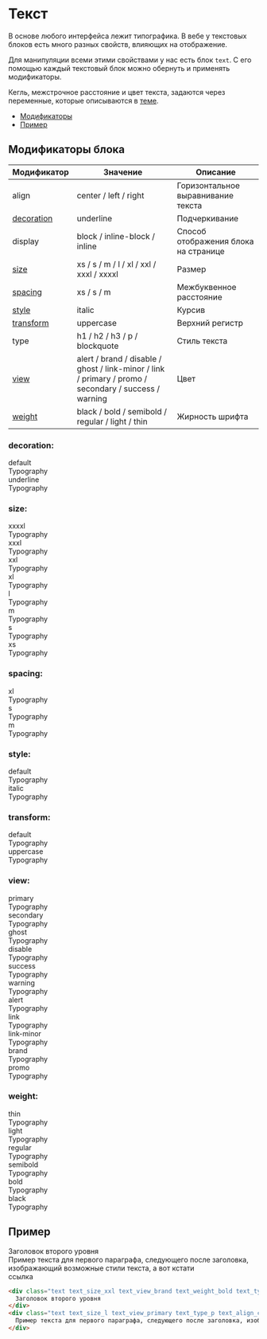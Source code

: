 # Текст

В основе любого интерфейса лежит типографика. В вебе у текстовых блоков есть много разных свойств, влияющих на отображение.

Для манипуляции всеми этими свойствами у нас есть блок `text`. С его помощью каждый текстовый блок можно обернуть и применять модификаторы.

Кегль, межстрочное расстояние и цвет текста, задаются через переменные, которые описываются в [теме](http://whitepaper.tools/doc.html#/theme-text).

* [Модификаторы](#Модификаторы)
* [Пример](#Пример)

## Модификаторы блока

Модификатор | Значение                                         | Описание
----------- | ------------------------------------------------ | ------------------------------------
align | center / left / right                        | Горизонтальное выравнивание текста
[decoration](#decoration) | underline                          | Подчеркивание
display | block / inline-block / inline            | Способ отображения блока на странице
[size](#size) | xs / s / m / l / xl / xxl / xxxl / xxxxl       | Размер
[spacing](#spacing) | xs / s / m                               | Межбуквенное расстояние
[style](#style) | italic                                       | Курсив
[transform](#transform) | uppercase                            | Верхний регистр
type | h1 / h2 / h3 / p / blockquote                  | Стиль текста
[view](#view) | alert / brand / disable / ghost / link-minor / link / primary / promo / secondary / success / warning | Цвет
[weight](#view) | black / bold / semibold / regular / light / thin | Жирность шрифта

### decoration:
<div class="demo__row">
    <div class="doc-view">
        <div class="doc-view__mod-name">
            <div class="text text_size_xl text_view_ghost">default</div>
        </div>
        <div class="text text_size_xl">Typography</div>
    </div>
    <div class="doc-view">
        <div class="doc-view__mod-name">
            <div class="text text_size_xl text_view_ghost">underline</div>
        </div>
        <div class="text text_size_xl text_decoration_underline">Typography</div>
    </div>
</div>

### size:
<div class="demo__row">
    <div class="doc-view">
        <div class="doc-view__mod-name">
            <div class="text text_size_xl text_view_ghost">xxxxl</div>
        </div>
        <div class="text text_size_xxxxl">Typography</div>
    </div>
    <div class="doc-view">
        <div class="doc-view__mod-name">
            <div class="text text_size_xl text_view_ghost">xxxl</div>
        </div>
        <div class="text text_size_xxxl">Typography</div>
    </div>
    <div class="doc-view">
        <div class="doc-view__mod-name">
            <div class="text text_size_xl text_view_ghost">xxl</div>
        </div>
        <div class="text text_size_xxl">Typography</div>
    </div>
    <div class="doc-view">
        <div class="doc-view__mod-name">
            <div class="text text_size_xl text_view_ghost">xl</div>
        </div>
        <div class="text text_size_xl">Typography</div>
    </div>
    <div class="doc-view">
        <div class="doc-view__mod-name">
            <div class="text text_size_xl text_view_ghost">l</div>
        </div>
        <div class="text text_size_l">Typography</div>
    </div>
    <div class="doc-view">
        <div class="doc-view__mod-name">
            <div class="text text_size_xl text_view_ghost">m</div>
        </div>
        <div class="text text_size_m">Typography</div>
    </div>
    <div class="doc-view">
        <div class="doc-view__mod-name">
            <div class="text text_size_xl text_view_ghost">s</div>
        </div>
        <div class="text text_size_s">Typography</div>
    </div>
    <div class="doc-view">
        <div class="doc-view__mod-name">
            <div class="text text_size_xl text_view_ghost">xs</div>
        </div>
        <div class="text text_size_xs">Typography</div>
    </div>
</div>

### spacing:
<div class="demo__row">
    <div class="doc-view">
        <div class="doc-view__mod-name">
            <div class="text text_size_xl text_view_ghost">xl</div>
        </div>
        <div class="text text_size_xl text_transform_uppercase text_spacing_xs">Typography</div>
    </div>
    <div class="doc-view">
        <div class="doc-view__mod-name">
            <div class="text text_size_xl text_view_ghost">s</div>
        </div>
        <div class="text text_size_xl text_transform_uppercase text_spacing_s">Typography</div>
    </div>
    <div class="doc-view">
        <div class="doc-view__mod-name">
            <div class="text text_size_xl text_view_ghost">m</div>
        </div>
        <div class="text text_size_xl text_transform_uppercase text_spacing_m">Typography</div>
    </div>
</div>

### style:
<div class="demo__row">
    <div class="doc-view">
        <div class="doc-view__mod-name">
            <div class="text text_size_xl text_view_ghost">default</div>
        </div>
        <div class="text text_size_xl">Typography</div>
    </div>
    <div class="doc-view">
        <div class="doc-view__mod-name">
            <div class="text text_size_xl text_view_ghost">italic</div>
        </div>
        <div class="text text_size_xl text_style_italic">Typography</div>
    </div>
</div>

### transform:
<div class="demo__row">
    <div class="doc-view">
        <div class="doc-view__mod-name">
            <div class="text text_size_xl text_view_ghost">default</div>
        </div>
        <div class="text text_size_xl">Typography</div>
    </div>
    <div class="doc-view">
        <div class="doc-view__mod-name">
            <div class="text text_size_xl text_view_ghost">uppercase</div>
        </div>
        <div class="text text_size_xl text_transform_uppercase">Typography</div>
    </div>
</div>

### view:
<div class="demo__row">
    <div class="doc-view">
        <div class="doc-view__mod-name">
            <div class="text text_size_xl text_view_ghost">primary</div>
        </div>
        <div class="text text_size_xl">Typography</div>
    </div>
    <div class="doc-view">
        <div class="doc-view__mod-name">
            <div class="text text_size_xl text_view_ghost">secondary</div>
        </div>
        <div class="text text_size_xl text_view_secondary">Typography</div>
    </div>
    <div class="doc-view">
        <div class="doc-view__mod-name">
            <div class="text text_size_xl text_view_ghost">ghost</div>
        </div>
        <div class="text text_size_xl text_view_ghost">Typography</div>
    </div>
    <div class="doc-view">
        <div class="doc-view__mod-name">
            <div class="text text_size_xl text_view_ghost">disable</div>
        </div>
        <div class="text text_size_xl text_view_disable">Typography</div>
    </div>
    <div class="doc-view">
        <div class="doc-view__mod-name">
            <div class="text text_size_xl text_view_ghost">success</div>
        </div>
        <div class="text text_size_xl text_view_success">Typography</div>
    </div>
    <div class="doc-view">
        <div class="doc-view__mod-name">
            <div class="text text_size_xl text_view_ghost">warning</div>
        </div>
        <div class="text text_size_xl text_view_warning">Typography</div>
    </div>
    <div class="doc-view">
        <div class="doc-view__mod-name">
            <div class="text text_size_xl text_view_ghost">alert</div>
        </div>
        <div class="text text_size_xl text_view_alert">Typography</div>
    </div>
    <div class="doc-view">
        <div class="doc-view__mod-name">
            <div class="text text_size_xl text_view_ghost">link</div>
        </div>
        <div class="text text_size_xl text_view_link">Typography</div>
    </div>
    <div class="doc-view">
        <div class="doc-view__mod-name">
            <div class="text text_size_xl text_view_ghost">link-minor</div>
        </div>
        <div class="text text_size_xl text_view_link-minor">Typography</div>
    </div>
    <div class="doc-view">
        <div class="doc-view__mod-name">
            <div class="text text_size_xl text_view_ghost">brand</div>
        </div>
        <div class="text text_size_xl text_view_brand">Typography</div>
    </div>
    <div class="doc-view">
        <div class="doc-view__mod-name">
            <div class="text text_size_xl text_view_ghost">promo</div>
        </div>
        <div class="text text_size_xl text_view_promo">Typography</div>
    </div>
</div>

### weight:
<div class="demo__row">
    <div class="doc-view">
        <div class="doc-view__mod-name">
            <div class="text text_size_xl text_view_ghost">thin</div>
        </div>
        <div class="text text_size_xl text_weight_thin">Typography</div>
    </div>
    <div class="doc-view">
        <div class="doc-view__mod-name">
            <div class="text text_size_xl text_view_ghost">light</div>
        </div>
        <div class="text text_size_xl text_weight_light">Typography</div>
    </div>
    <div class="doc-view">
        <div class="doc-view__mod-name">
            <div class="text text_size_xl text_view_ghost">regular</div>
        </div>
        <div class="text text_size_xl text_weight_regular">Typography</div>
    </div>
    <div class="doc-view">
        <div class="doc-view__mod-name">
            <div class="text text_size_xl text_view_ghost">semibold</div>
        </div>
        <div class="text text_size_xl text_weight_semibold">Typography</div>
    </div>
    <div class="doc-view">
        <div class="doc-view__mod-name">
            <div class="text text_size_xl text_view_ghost">bold</div>
        </div>
        <div class="text text_size_xl text_weight_bold">Typography</div>
    </div>
    <div class="doc-view">
        <div class="doc-view__mod-name">
            <div class="text text_size_xl text_view_ghost">black</div>
        </div>
        <div class="text text_size_xl text_weight_black">Typography</div>
    </div>
</div>

## Пример

<div class="text text_size_xxl text_view_brand text_weight_bold text_type_h2 text_align_center">
  Заголовок второго уровня
</div>
<div class="text text_size_l text_view_primary text_type_p text_align_center">
  Пример текста для первого параграфа, следующего после заголовка, изображающий возможные стили текста, а вот кстати <div class="text text_display_inline text_view_link">ссылка</div>
</div>


```html
<div class="text text_size_xxl text_view_brand text_weight_bold text_type_h2 text_align_center">
  Заголовок второго уровня
</div>
<div class="text text_size_l text_view_primary text_type_p text_align_center">
  Пример текста для первого параграфа, следующего после заголовка, изображающий возможные стили текста, а вот кстати <div class="text text_display_inline text_view_link">ссылка</div>
</div>
```
